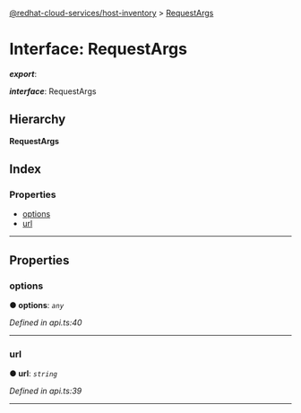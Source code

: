 [@redhat-cloud-services/host-inventory](../README.md) > [RequestArgs](../interfaces/requestargs.md)

# Interface: RequestArgs

*__export__*: 

*__interface__*: RequestArgs

## Hierarchy

**RequestArgs**

## Index

### Properties

* [options](requestargs.md#options)
* [url](requestargs.md#url)

---

## Properties

<a id="options"></a>

###  options

**● options**: *`any`*

*Defined in api.ts:40*

___
<a id="url"></a>

###  url

**● url**: *`string`*

*Defined in api.ts:39*

___

